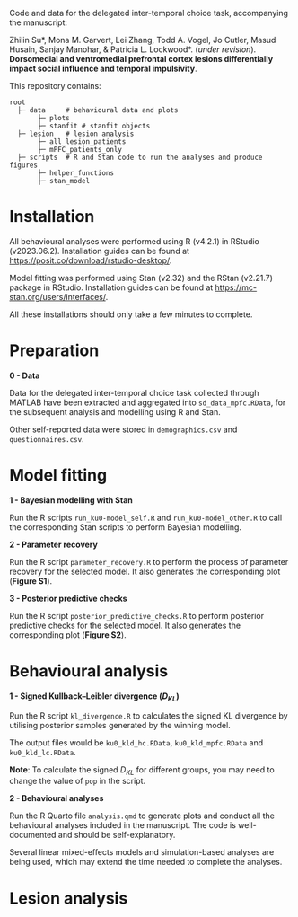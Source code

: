 Code and data for the delegated inter-temporal choice task, accompanying the manuscript:

Zhilin Su\*, Mona M. Garvert, Lei Zhang, Todd A. Vogel, Jo Cutler, Masud Husain, Sanjay Manohar, & Patricia L. Lockwood\*. (*under revision*). **Dorsomedial and ventromedial prefrontal cortex lesions differentially impact social influence and temporal impulsivity**.

This repository contains:

```
root
  ├─ data     # behavioural data and plots 
       ├─ plots 
       ├─ stanfit # stanfit objects
  ├─ lesion   # lesion analysis
       ├─ all_lesion_patients 
       ├─ mPFC_patients_only
  ├─ scripts  # R and Stan code to run the analyses and produce figures
       ├─ helper_functions 
       ├─ stan_model 
```

# Installation

All behavioural analyses were performed using R (v4.2.1) in RStudio (v2023.06.2). Installation guides can be found at <https://posit.co/download/rstudio-desktop/>.

Model fitting was performed using Stan (v2.32) and the RStan (v2.21.7) package in RStudio. Installation guides can be found at <https://mc-stan.org/users/interfaces/>.

All these installations should only take a few minutes to complete.

# Preparation 

**0 - Data**

Data for the delegated inter-temporal choice task collected through MATLAB have been extracted and aggregated into `sd_data_mpfc.RData`, for the subsequent analysis and modelling using R and Stan. 

Other self-reported data were stored in `demographics.csv` and `questionnaires.csv`.

# Model fitting 

**1 - Bayesian modelling with Stan**

Run the R scripts `run_ku0-model_self.R` and `run_ku0-model_other.R` to call the corresponding Stan scripts to perform Bayesian modelling.

**2 - Parameter recovery**

Run the R script `parameter_recovery.R` to perform the process of parameter recovery for the selected model. It also generates the corresponding plot (**Figure S1**).

**3 - Posterior predictive checks**

Run the R script `posterior_predictive_checks.R` to perform posterior predictive checks for the selected model. It also generates the corresponding plot (**Figure S2**).

# Behavioural analysis 

**1 - Signed Kullback–Leibler divergence (*D<sub>KL</sub>*)** 

Run the R script `kl_divergence.R` to calculates the signed KL divergence by utilising posterior samples generated by the winning model. 

The output files would be `ku0_kld_hc.RData`, `ku0_kld_mpfc.RData` and `ku0_kld_lc.RData`. 

**Note**: To calculate the signed *D<sub>KL</sub>* for different groups, you may need to change the value of `pop` in the script. 

**2 - Behavioural analyses** 

Run the R Quarto file `analysis.qmd` to generate plots and conduct all the behavioural analyses included in the manuscript. The code is well-documented and should be self-explanatory. 

Several linear mixed-effects models and simulation-based analyses are being used, which may extend the time needed to complete the analyses.

# Lesion analysis 